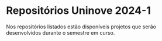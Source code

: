 # Repositórios Uninove 2024-1

Nos repositórios listados estão disponíveis projetos que serão desenvolvidos durante o semestre em curso.
